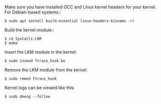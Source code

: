 Make sure you have installed GCC and Linux kernel headers for your kernel.
For Debian-based systems::

    $ sudo apt install build-essential linux-headers-$(uname -r)


Build the kernel module::

    $ cd SysCalls-LKM
    $ make

Insert the LKM module in the kernel:

    $ sudo insmod ftrace_hook.ko

Remove the LKM module from the kernel:

    $ sudo rmmod ftrace_hook

Kernel logs can be viewed like this:

    $ sudo dmesg --follow
